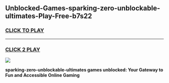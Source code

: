 
## Unblocked-Games-sparking-zero-unblockable-ultimates-Play-Free-b7s22
<h3>
<a href="https://premium76.site?title=sparking-zero-unblockable-ultimates&ref=21A">CLICK TO PLAY</a></h3>
<hr>

<h3>
<a href="https://premium76.site?title=sparking-zero-unblockable-ultimates&ref=21A">CLICK 2 PLAY</a>
  
</h3>

<a href="https://premium76.site?title=sparking-zero-unblockable-ultimates&ref=21A"><img src="https://clearcache.store/games.png"></a>


**sparking-zero-unblockable-ultimates games unblocked: Your Gateway to Fun and Accessible Online Gaming**
